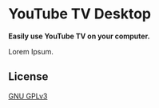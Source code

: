 # YouTube TV Desktop

**Easily use YouTube TV on your computer.**

Lorem Ipsum.

## License

[GNU GPLv3](LICENSE)

